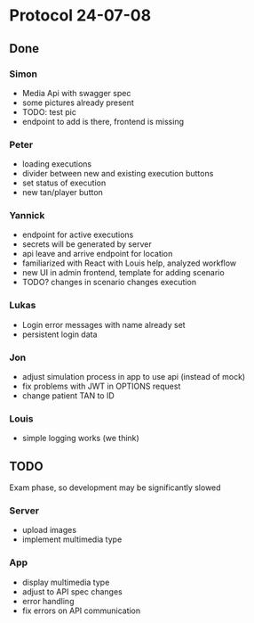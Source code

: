 # Protocol 24-07-08

## Done

### Simon

- Media Api with swagger spec
- some pictures already present
- TODO: test pic
- endpoint to add is there, frontend is missing

### Peter

- loading executions
- divider between new and existing execution buttons
- set status of execution
- new tan/player button

### Yannick

- endpoint for active executions
- secrets will be generated by server
- api leave and arrive endpoint for location
- familiarized with React with Louis help, analyzed workflow
- new UI in admin frontend, template for adding scenario
- TODO? changes in scenario changes execution

### Lukas

- Login error messages with name already set
- persistent login data

### Jon

- adjust simulation process in app to use api (instead of mock)
- fix problems with JWT in OPTIONS request
- change patient TAN to ID

### Louis

- simple logging works (we think)

## TODO

Exam phase, so development may be significantly slowed

### Server

- upload images
- implement multimedia type

### App

- display multimedia type
- adjust to API spec changes
- error handling
- fix errors on API communication

